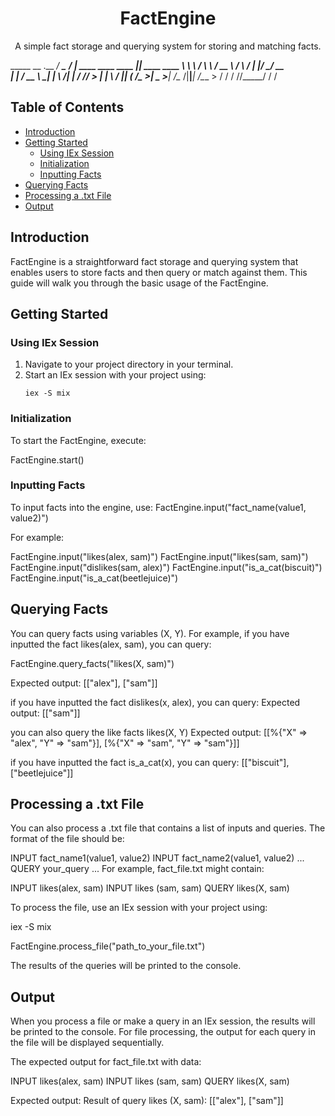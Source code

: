 <div align="center">
  <h1>FactEngine</h1>
  <p>A simple fact storage and querying system for storing and matching facts.</p>
</div>


  _____               __                          .__
_/ ____\____    _____/  |_    ____   ____    ____ |__| ____   ____
\   __\\__  \ _/ ___\   __\ _/ __ \ /    \  / ___\|  |/    \_/ __ \
 |  |   / __ \\  \___|  |   \  ___/|   |  \/ /_/  >  |   |  \  ___/
 |__|  (____  /\___  >__|    \___  >___|  /\___  /|__|___|  /\___  >
            \/     \/            \/     \//_____/         \/     \/

## Table of Contents
- [Introduction](#introduction)
- [Getting Started](#getting-started)
  - [Using IEx Session](#using-iex-session)
  - [Initialization](#initialization)
  - [Inputting Facts](#inputting-facts)
- [Querying Facts](#querying-facts)
- [Processing a .txt File](#processing-a-txt-file)
- [Output](#output)

## Introduction

FactEngine is a straightforward fact storage and querying system that enables users to store facts and then query or match against them. This guide will walk you through the basic usage of the FactEngine.

## Getting Started

### Using IEx Session

1. Navigate to your project directory in your terminal.
2. Start an IEx session with your project using:
   ```shell
   iex -S mix

### Initialization
To start the FactEngine, execute:

FactEngine.start()


### Inputting Facts

To input facts into the engine, use:
FactEngine.input("fact_name(value1, value2)")

For example:

FactEngine.input("likes(alex, sam)")
FactEngine.input("likes(sam, sam)")
FactEngine.input("dislikes(sam, alex)")
FactEngine.input("is_a_cat(biscuit)")
FactEngine.input("is_a_cat(beetlejuice)")


## Querying Facts
You can query facts using variables (X, Y). For example, if you have inputted the fact likes(alex, sam), you can query:

FactEngine.query_facts("likes(X, sam)")

Expected output:
[["alex"], ["sam"]]

if you have inputted the fact dislikes(x, alex), you can query:
Expected output:
[["sam"]]

you can also query the like facts likes(X, Y)
Expected output:
[[%{"X" => "alex", "Y" => "sam"}], [%{"X" => "sam", "Y" => "sam"}]]

if you have inputted the fact is_a_cat(x), you can query:
[["biscuit"], ["beetlejuice"]]


## Processing a .txt File
You can also process a .txt file that contains a list of inputs and queries. The format of the file should be:

INPUT fact_name1(value1, value2)
INPUT fact_name2(value1, value2)
...
QUERY your_query
...
For example, fact_file.txt might contain:


INPUT likes(alex, sam)
INPUT likes (sam, sam)
QUERY likes(X, sam)

To process the file, use an IEx session with your project using:

iex -S mix

FactEngine.process_file("path_to_your_file.txt")

The results of the queries will be printed to the console.

## Output
When you process a file or make a query in an IEx session, the results will be printed to the console. For file processing, the output for each query in the file will be displayed sequentially.

The expected output for fact_file.txt with data:

INPUT likes(alex, sam)
INPUT likes (sam, sam)
QUERY likes(X, sam)

Expected output:
Result of query likes (X, sam): [["alex"], ["sam"]]

